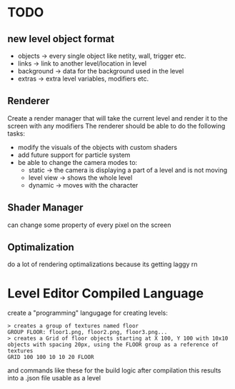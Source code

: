 # TODO
## new level object format
- objects -> every single object like netity, wall, trigger etc.
- links -> link to another level/location in level
- background -> data for the background used in the level
- extras -> extra level variables, modifiers etc.

## Renderer
Create a render manager that will take the current level and render it to the screen with any modifiers
The renderer should be able to do the following tasks:
- modify the visuals of the objects with custom shaders
- add future support for particle system
- be able to change the camera modes to:
  - static -> the camera is displaying a part of a level and is not moving
  - level view -> shows the whole level 
  - dynamic -> moves with the character

## Shader Manager
can change some property of every pixel on the screen

## Optimalization
do a lot of rendering optimalizations because its getting laggy rn

# Level Editor Compiled Language
create a "programming" langugage for creating levels:
```
> creates a group of textures named floor
GROUP FLOOR: floor1.png, floor2.png, floor3.png...
> creates a Grid of floor objects starting at X 100, Y 100 with 10x10 objects with spacing 20px, using the FLOOR group as a reference of textures
GRID 100 100 10 10 20 FLOOR
```
and commands like these for the build logic
after compilation this results into a .json file usable as a level